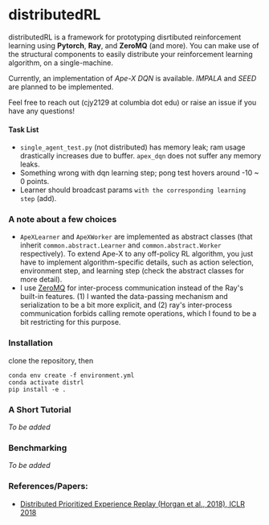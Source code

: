 # distributedRL


distributedRL is a framework for prototyping disrtibuted reinforcement learning using **Pytorch**, **Ray**, and **ZeroMQ** (and more). You can make use of the structural components to easily distribute your reinforcement learning algorithm, on a single-machine.

Currently, an implementation of *Ape-X DQN* is available. *IMPALA* and *SEED* are planned to be implemented. 

Feel free to reach out (cjy2129 at columbia dot edu) or raise an issue if you have any questions!

#### Task List
- `single_agent_test.py` (not distributed) has memory leak; ram usage drastically increases due to buffer. `apex_dqn` does not suffer any memory leaks. 
- Something wrong with dqn learning step; pong test hovers around -10 ~ 0 points. 
- Learner should broadcast params `with the corresponding learning step` (add).

### A note about a few choices 
- `ApeXLearner` and `ApeXWorker` are implemented as abstract classes (that inherit `common.abstract.Learner` and `common.abstract.Worker` respectively). To extend Ape-X to any off-policy RL algorithm, you just have to implement algorithm-specific details, such as action selection, environment step, and learning step (check the abstract classes for more detail). 
- I use [ZeroMQ](https://zeromq.org/) for inter-process communication instead of the Ray's built-in features. (1) I wanted the data-passing mechanism and serialization to be a bit more explicit, and (2) ray's inter-process communication forbids calling remote operations, which I found to be a bit restricting for this purpose.  

### Installation
clone the repository, then
```
conda env create -f environment.yml
conda activate distrl
pip install -e .
```

### A Short Tutorial
*To be added*

### Benchmarking
*To be added*

### References/Papers:
- [Distributed Prioritized Experience Replay (Horgan et al., 2018), ICLR 2018](https://arxiv.org/abs/1803.00933)
